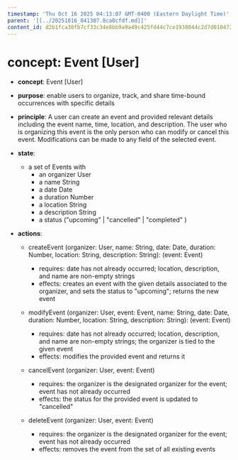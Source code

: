 ```yaml
---
timestamp: 'Thu Oct 16 2025 04:13:07 GMT-0400 (Eastern Daylight Time)'
parent: '[[../20251016_041307.8ca0cfdf.md]]'
content_id: d2b1fca30fb7cf33c34e8bb9a9a49c425fd44c7ce1938044c2d7d01047258e64
---
```


# concept: Event \[User]

* **concept**: Event \[User]

* **purpose**: enable users to organize, track, and share time-bound occurrences with specific details

* **principle**: A user can create an event and provided relevant details including the event name, time, location, and description. The user who is organizing this event is the only person who can modify or cancel this event. Modifications can be made to any field of the selected event.

* **state**:
  * a set of Events with
    * an organizer User
    * a name String
    * a date Date
    * a duration Number
    * a location String
    * a description String
    * a status ("upcoming" | "cancelled" | "completed" )

* **actions**:
  * createEvent (organizer: User, name: String, date: Date, duration: Number, location: String, description: String): (event: Event)
    * requires: date has not already occurred; location, description, and name are non-empty strings
    * effects: creates an event with the given details associated to the organizer, and sets the status to "upcoming"; returns the new event

  * modifyEvent (organizer: User, event: Event, name: String, date: Date, duration: Number, location: String, description: String): (event: Event)
    * requires: date has not already occurred; location, description, and name are non-empty strings; the organizer is tied to the given event
    * effects: modifies the provided event and returns it

  * cancelEvent (organizer: User, event: Event)
    * requires: the organizer is the designated organizer for the event; event has not already occurred
    * effects: the status for the provided event is updated to "cancelled"

  * deleteEvent (organizer: User, event: Event)
    * requires: the organizer is the designated organizer for the event; event has not already occurred
    * effects: removes the event from the set of all existing events
